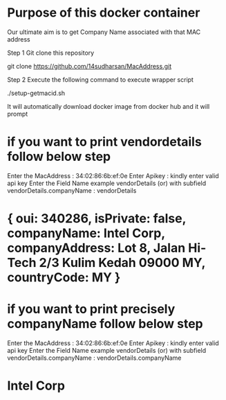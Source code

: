 # Purpose of this docker container
 
Our ultimate aim is to get Company Name associated with that MAC address

Step 1 Git clone this repository

git clone https://github.com/14sudharsan/MacAddress.git

Step 2 Execute the following command to execute wrapper script

./setup-getmacid.sh

It will automatically download docker image from docker hub and it will prompt 

# if you want to print vendordetails follow below step
 Enter the MacAddress : 34:02:86:6b:ef:0e
 Enter Apikey : kindly enter valid api key 
Enter the Field Name example vendorDetails (or)  with subfield vendorDetails.companyName : vendorDetails
# { oui: 340286, isPrivate: false, companyName: Intel Corp, companyAddress: Lot 8, Jalan Hi-Tech 2/3 Kulim Kedah 09000 MY, countryCode: MY }




# if you want to print precisely companyName follow below step
 Enter the MacAddress : 34:02:86:6b:ef:0e
 Enter Apikey : kindly enter valid api key
Enter the Field Name example vendorDetails (or)  with subfield vendorDetails.companyName : vendorDetails.companyName
# Intel Corp









